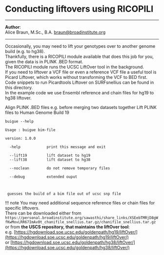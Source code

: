 # Conducting liftovers using RICOPILI
***
**Author**: <br> Alice Braun, M.Sc., B.A. [braun@broadinstitute.org](mailto:braun@broadinstitute.org)<br> 
***
Occasionally, you may need to lift your genotypes over to another genome build (e.g. to hg38). <br>
Thankfully, there is a RICOPILI module available that does this job for you, given the data is in PLINK .BED format. <br>
The RICOPILI module runs the UCSC LiftOver tool in the background. <br>
If you need to liftover a VCF file or even a reference VCF file a useful tool is Picard Liftover, which works without transforming the VCF to BED first. <br>
Code snippets to run Picardtools Liftover on SURFsnellius can be found in this directory. <br>
In the example code we use Ensembl reference and chain files for hg19 to hg38 liftover. <br>

Align PLINK .BED files e.g. before merging two datasets together Lift PLINK files to Human Genome Build 19
```
buigue --help

Usage : buigue bim-file

version: 1.0.0

  -help            print this message and exit

  --lift19         lift dataset to hg19
  --lift38         lift dataset to hg38

  --noclean        do not remove temporary files

  --debug          extended ouput



 guesses the build of a bim file out of ucsc snp file
```

!!! note
    You may need additional sequence reference files or chain files for specific liftovers. <br>
    There can be downloaded either from `https://personal.broadinstitute.org/sawasthi/share_links/XSEebTMRjD8gWfKwMovLRR67ImAv0t_chanifile_snellius.tar.gz/chanifile_snellius.tar.gz`<br> or from **the USCS repository, that maintains the liftOver tool**: <br>
    e.g. [https://hgdownload.soe.ucsc.edu/goldenpath/hg19/liftOver/](https://hgdownload.soe.ucsc.edu/goldenpath/hg19/liftOver/) <br>
    or [https://hgdownload.soe.ucsc.edu/goldenpath/hg38/liftOver/](https://hgdownload.soe.ucsc.edu/goldenpath/hg38/liftOver/)

